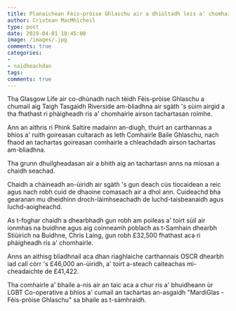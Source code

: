 ```yaml
---
title: Planaichean Fèis-pròise Ghlaschu air a dhiùltadh leis a' chomhairle
author: Crìstean MacMhìcheil
type: post
date: 2019-04-01 18:45:00
image: /images/.jpg
comments: true
categories:
-
- naidheachdan
tags:
comments: true
---
```


Tha Glasgow Life air co-dhùnadh nach tèidh Fèis-pròise Ghlaschu a chumail aig Taigh Tasgaidh Riverside am-bliadhna air sgàth 's sùim airgid a tha fhathast ri phàigheadh ris a' chomhairle airson tachartasan roimhe.

<!--more-->

Ann an aithris ri Phink Saltire madainn an-diugh, thuirt an carthannas a bhios a' ruith goireasan cultarach as leth Comhairle Baile Ghlaschu, nach fhaod an tachartas goireasan comhairle a chleachdadh airson tachartas am-bliadhna.

Tha grunn dhuilgheadasan air a bhith aig an tachartasn anns na mìosan a chaidh seachad.

Chaidh a chàineadh an-ùiridh air sgàth 's gun deach cùs tiocaidean a reic agus nach robh cuid de dhaoine comasach air a dhol ann. Cuideachd bha gearanan mu dheidhinn droch-làimhseachadh de luchd-taisbeanaidh agus luchd-aoigheachd.

As t-foghar chaidh a dhearbhadh gun robh am poileas a' toirt sùil air ionmhas na buidhne agus aig coinneamh poblach as t-Samhain dhearbh Stiùirich na Buidhne, Chris Laing, gun robh £32,500 fhathast aca ri phàigheadh ris a' chomhairle.

Anns an aithisg bliadhnail aca dhan riaghlaiche carthannais OSCR dhearbh iad call còrr 's £46,000 an-ùiridh, a' toirt a-steach caiteachas mi-cheadaichte de £41,422.

Tha comhairle a' bhaile a-nis air an taic aca a chur ris a' bhuidheann ùr LGBT Co-operative a bhios a' cumail an tachartas an-asgaidh "MardiGlas -Fèis-pròise Ghlaschu" sa bhaile as t-sàmhraidh.
